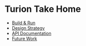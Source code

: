 # Turion Take Home

- [Build & Run](/docs/USAGE.md)
- [Design Strategy](docs/design.md)
- [API Documentation](/docs/api-documnetation.md)
- [Future Work](/docs/future-work.md)
